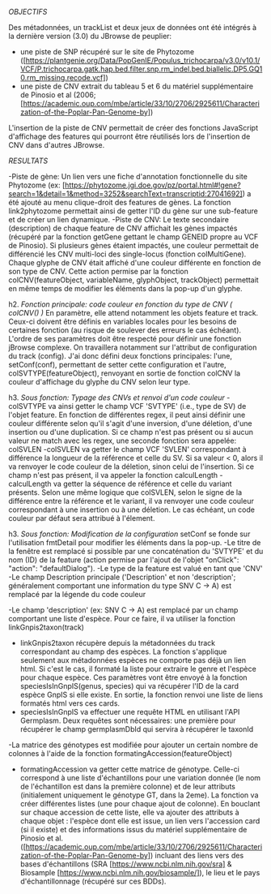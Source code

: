 *OBJECTIFS*

Des métadonnées, un trackList et deux jeux de données ont été intégrés à la dernière version (3.0) du JBrowse de peuplier:
* une piste de SNP récupéré sur le site de Phytozome ([https://plantgenie.org/Data/PopGenIE/Populus_trichocarpa/v3.0/v10.1/VCF/P.trichocarpa.gatk.hap.bed.filter.snp.rm_indel.bed.biallelic.DP5.GQ10.rm_missing.recode.vcf])
* une piste de CNV extrait du tableau 5 et 6 du matériel supplémentaire de Pinosio et al (2006; [https://academic.oup.com/mbe/article/33/10/2706/2925611/Characterization-of-the-Poplar-Pan-Genome-by])

L'insertion de la piste de CNV permettait de créer des fonctions JavaScript d'affichage des features qui pourront être réutilisés lors de l'insertion de CNV dans d'autres JBrowse.


*RESULTATS*

-Piste de gène: Un lien vers une fiche d'annotation fonctionnelle du site Phytozome (ex: [https://phytozome.jgi.doe.gov/pz/portal.html#!gene?search=1&detail=1&method=3252&searchText=transcriptid:27041692]) a été ajouté au menu clique-droit des features de gènes. La fonction link2phytozome permettait ainsi de getter l'ID du gène sur une sub-feature et de créer un lien dynamique.
-Piste de CNV: Le texte secondaire (description) de chaque feature de CNV affichait les gènes impactés (récupéré par la fonction getGene gettant le champ GENEID propre au VCF de Pinosio). Si plusieurs gènes étaient impactés, une couleur permettait de différencié les CNV multi-loci des single-locus (fonction colMultiGene). Chaque glyphe de CNV était affiché d'une couleur différente en fonction de son type de CNV. Cette action permise par la fonction colCNV(featureObject, variableName, glyphObject, trackObject) permettait en même temps de modifier les éléments dans la pop-up d'un glyphe.

h2. *Fonction principale: code couleur en fonction du type de CNV ( colCNV() )*
En paramètre, elle attend notamment les objets feature et track. Ceux-ci doivent être définis en variables locales pour les besoins de certaines fonction (au risque de soulever des erreurs le cas échéant). L'ordre de ses paramètres doit être respecté pour définir une fonction jBrowse complexe. On travaillera notamment sur l'attribut de configuration du track (config). J'ai donc défini deux fonctions principales: l'une, setConf(conf), permettant de setter cette configuration et l'autre, colSVTYPE(featureObject), renvoyant en sortie de fonction colCNV la couleur d'affichage du glypĥe du CNV selon leur type.

h3. _*Sous fonction: Typage des CNVs et renvoi d'un code couleur*_
-colSVTYPE va ainsi getter le champ VCF 'SVTYPE' (i.e.,  type de SV) de l'objet feature. En fonction de différentes regex, il peut ainsi définir une couleur différente selon qu'il s'agit d'une inversion, d'une déletion, d'une insertion ou d'une duplication. Si ce champ n'est pas présent ou si aucun valeur ne match avec les regex, une seconde fonction sera appelée: colSVLEN
-colSVLEN va getter le champ VCF 'SVLEN' correspondant à différence la longueur de la référence et celle du SV. Si sa valeur < 0, alors il va renvoyer le code couleur de la déletion, sinon celui de l'insertion. Si ce champ n'est pas présent, il va appeler la fonction calculLength
-calculLength va getter la séquence de référence et celle du variant présents. Selon une même logique que colSVLEN, selon le signe de la différence entre la référence et le variant, il va renvoyer une code couleur correspondant à une insertion ou à une déletion. Le cas échéant, un code couleur par défaut sera attribué à l'élement.

h3. _*Sous fonction: Modification de la configuration*_
setConf se fonde sur l'utilisation fmtDetail pour modifier les éléments dans la pop-up. 
-Le titre de la fenêtre est remplacé si possible par une concaténation du 'SVTYPE' et du nom (ID) de la feature (action permise par l'ajout de l'objet "onClick": "action": "defaultDialog").
-Le type de la feature est valué en tant que 'CNV' 
-Le champ Description principale ('Description' et non 'description'; généralement comportant une information du type SNV C -> A) est remplacé par la légende du code couleur

-Le champ 'description' (ex: SNV C -> A) est remplacé par un champ comportant une liste d'espèce.  Pour ce faire, il va utiliser la fonction linkGnpis2taxon(track)
* linkGnpis2taxon récupère depuis la métadonnées du track correspondant au champ des espèces. La fonction s'applique seulement aux métadonnées espèces ne comporte pas déjà un lien html. Si c'est le cas, il formaté la liste pour extraire le genre et l'espèce pour chaque espèce. Ces paramètres vont être envoyé à la fonction speciesIsInGnpIS(genus, species) qui va récupérer l'ID de la card espèce GnpIS si elle existe. En sortie, la fonction renvoi une liste de liens formatés html vers ces cards.
* speciesIsInGnpIS va effectuer une requête HTML en utilisant l'API Germplasm. Deux requêtes sont nécessaires: une première pour récupérer le champ germplasmDbId qui servira à récupérer le taxonId

-La matrice des génotypes est modifiée pour ajouter un certain nombre de colonnes à l'aide de la fonction formatingAccession(featureObject)
* formatingAccession va getter cette matrice de génotype. Celle-ci correspond à une liste d'échantillons pour une variation donnée (le nom de l'échantillon est dans la première colonne) et de leur attributs (initialement uniquement le génotype GT, dans la 2eme). La fonction va créer différentes listes (une pour chaque ajout de colonne). En bouclant sur chaque accession de cette liste, elle va ajouter des attributs à chaque objet : l'espèce dont elle est issue, un lien vers l'accession card (si il existe) et des informations issus du matériel supplémentaire de Pinosio et al. ([https://academic.oup.com/mbe/article/33/10/2706/2925611/Characterization-of-the-Poplar-Pan-Genome-by]) incluant des liens vers des bases d'échantillons (SRA [https://www.ncbi.nlm.nih.gov/sra] & Biosample [https://www.ncbi.nlm.nih.gov/biosample/]), le lieu et le pays d'échantillonnage (récupéré sur ces BDDs).
